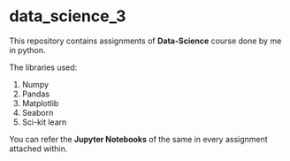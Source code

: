 # data_science_3
This repository contains assignments of <strong>Data-Science</strong> course done by me in python.<br>

The libraries used:
<ol>
  <li>Numpy</li>
  <li>Pandas</li>
  <li>Matplotlib</li>
  <li>Seaborn</li>
  <li>Sci-kit learn</li>
</ol>

You can refer the <strong>Jupyter Notebooks</strong> of the same in every assignment attached within.
